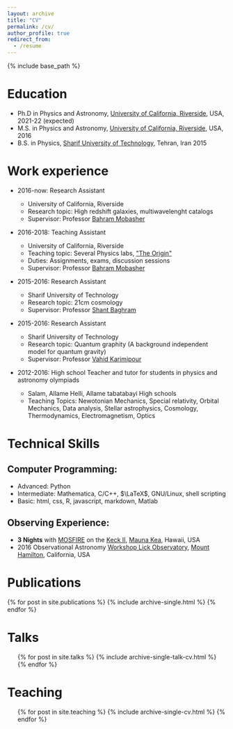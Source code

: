 ```yaml
---
layout: archive
title: "CV"
permalink: /cv/
author_profile: true
redirect_from:
  - /resume
---
```


{% include base_path %}

Education
======
* Ph.D in Physics and Astronomy, [University of California, Riverside](https://www.ucr.edu/), USA, 2021-22 (expected)
* M.S. in Physics and Astronomy, [University of California, Riverside](https://www.ucr.edu/), USA, 2016
* B.S. in Physics, [Sharif University of Technology](http://www.en.sharif.edu/), Tehran, Iran 2015

Work experience
======
* 2016-now: Research Assistant
  * University of California, Riverside
  * Research topic: High redshift galaxies, multiwavelenght catalogs
  * Supervisor: Professor [Bahram Mobasher](http://faculty.ucr.edu/~mobasher/)

* 2016-2018: Teaching Assistant
  * University of California, Riverside
  * Teaching topic: Several Physics labs, ["The Origin"](https://titles.cognella.com/origins-9781626614819)
  * Duties: Assignments, exams, discussion sessions
  * Supervisor: Professor [Bahram Mobasher](http://faculty.ucr.edu/~mobasher/)

* 2015-2016: Research Assistant
  * Sharif University of Technology
  * Research topic: 21cm cosmology
  * Supervisor: Professor [Shant Baghram](http://sharif.edu/~baghram/)

* 2015-2016: Research Assistant
  * Sharif University of Technology
  * Research topic: Quantum graphity (A background independent model for quantum gravity)
  * Supervisor: Professor [Vahid Karimipour](http://physics.sharif.edu/~vahid/)


* 2012-2016: High school Teacher and tutor for students in physics and astronomy olympiads
  * Salam, Allame Helli, Allame tabatabayi High schools
  * Teaching Topics: Newotonian Mechanics, Special relativity, Orbital Mechanics, Data analysis, Stellar astrophysics, Cosmology, Thermodynamics, Electromagnetism, Optics  

Technical Skills
======

## Computer Programming:


* Advanced: Python
  <!-- * Packages: Numpy, Scipy, Matplotlib, Scikit-learn, Tensorflow, PyTorch -->
* Intermediate: Mathematica, C/C++, $\LaTeX$, GNU/Linux, shell scripting
* Basic: html, css, R, javascript, markdown, Matlab

## Observing Experience:

* **3 Nights** with [MOSFIRE](https://www2.keck.hawaii.edu/inst/mosfire/home.html) on the [Keck II](http://keckobservatory.org/index.php), [Mauna Kea](https://en.wikipedia.org/wiki/Mauna_Kea#Summit_observatories), Hawaii, USA
* 2016 Observational Astronomy [Workshop Lick Observatory](http://mthamilton.ucolick.org/EVENTS/2016/), [Mount Hamilton](https://en.wikipedia.org/wiki/Mount_Hamilton_(California)), California, USA

Publications
======
{% for post in site.publications %}
  {% include archive-single.html %}
{% endfor %}


Talks
======
  <ul>{% for post in site.talks %}
    {% include archive-single-talk-cv.html %}
  {% endfor %}</ul>

Teaching
======
  <ul>{% for post in site.teaching %}
    {% include archive-single-cv.html %}
  {% endfor %}</ul>
